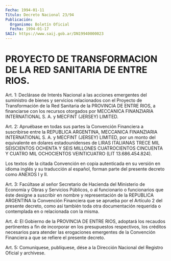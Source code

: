 ```yaml
---
Fecha: 1994-01-11
Título: Decreto Nacional 23/94
Publicación:
  Organismo: Boletín Oficial
  Fecha: 1994-01-17
SAIJ: https://www.saij.gob.ar/DN19940000023
---
```

# PROYECTO DE TRANSFORMACION DE LA RED SANITARIA DE ENTRE RIOS.

<a id="1"></a>
Art. 1: Declárase de Interés Nacional a las acciones emergentes del  suministro  de bienes y servicios relacionados con el Proyecto de Transformación  de  la  Red  Sanitaria  de la PROVINCIA DE ENTRE RIOS,  a  financiarse  con  los  recursos otorgados  por  MECCANICA FINANZIARIA  INTERNATIONAL  S.  A.  y   MECFINT  (JERSEY)  LIMITED.

<a id="2"></a>
Art. 2: Apruébase en todas sus partes la Convención Financiera a suscribirse  entre  la REPUBLICA ARGENTINA, MECCANICA FINANZIARIA INTERNATIONAL S. A. y MECFINT  (JERSEY)  LIMITED,  por un monto del equivalente  en  dolares  estadounidenses de LIRAS ITALIANAS  TRECE MIL SEISCIENTOS OCHENTA Y SEIS  MILLONES  CUATROCIENTOS CINCUENTA Y CUATRO   MIL  OCHOCIENTOS  VEINTICUATRO  (LIT  13.686.454.824).

Los textos  de  la  citada  Convención  en copia autenticada en su versión en idioma inglés y su traducción al  español,  forman parte del presente decreto como ANEXOS I y II.

<a id="3"></a>
Art.  3:  Facúltase  al  señor  Secretario  de  Hacienda  del Ministerio   de  Economía  y  Obras  y  Servicios  Públicos,  o  al funcionario o  funcionarios  que éste designe a suscribir en nombre y  representación  de  la  REPUBLICA    ARGENTINA    la  Convención Financiera  que se aprueba por el Artículo 2 del presente  decreto, como así también  toda  otra  documentación requerida o contemplada en o relacionada con la misma.

<a id="4"></a>
Art. 4: El Gobierno de la PROVINCIA DE ENTRE RIOS, adoptará los recaudos  pertinentes  a  fin  de  incorporar  en  los presupuestos respectivos,  los créditos necesarios para atender las  erogaciones emergentes  de  la  Convención  Financiera  a  que  se  refiere  el presente decreto.

<a id="5"></a>
Art.  5: Comuníquese, publíquese, dése a la Dirección Nacional del Registro Oficial y archívese.